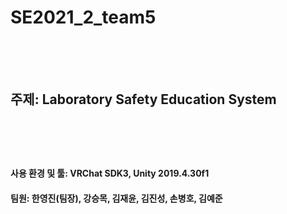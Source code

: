 # SE2021_2_team5<br/><br/><br/>
## 주제: Laboratory Safety Education System<br/><br/><br/><br/>
#### 사용 환경 및 툴: VRChat SDK3, Unity 2019.4.30f1

#### 팀원: 한영진(팀장), 강승목, 김재윤, 김진성, 손병호, 김예준
